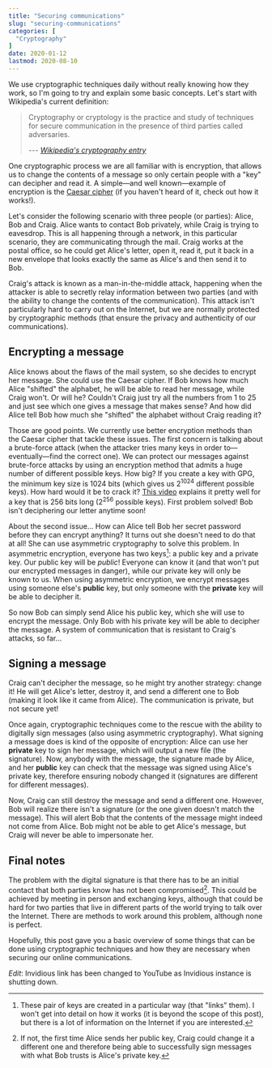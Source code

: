 ```yaml
---
title: "Securing communications"
slug: "securing-communications"
categories: [
  "Cryptography"
]
date: 2020-01-12
lastmod: 2020-08-10
---
```


We use cryptographic techniques daily without really knowing how they work, so
I'm going to try and explain some basic concepts. Let's start with Wikipedia's
current definition:

> Cryptography or cryptology is the practice and study of techniques for secure
> communication in the presence of third parties called adversaries.
>
> --- *[Wikipedia's cryptography entry][cry]*

One cryptographic process we are all familiar with is encryption, that allows us
to change the contents of a message so only certain people with a "key" can
decipher and read it. A simple—and well known—example of encryption is the
[Caesar cipher][cc] (if you haven't heard of it, check out how it works!).

Let's consider the following scenario with three people (or parties): Alice, Bob
and Craig. Alice wants to contact Bob privately, while Craig is trying to
eavesdrop. This is all happening through a network, in this particular scenario,
they are communicating through the mail. Craig works at the postal office, so he
could get Alice's letter, open it, read it, put it back in a new envelope that
looks exactly the same as Alice's and then send it to Bob.

Craig's attack is known as a man-in-the-middle attack, happening when the
attacker is able to secretly relay information between two parties (and with the
ability to change the contents of the communication). This attack isn't
particularly hard to carry out on the Internet, but we are normally protected by
cryptographic methods (that ensure the privacy and authenticity of our
communications).

## Encrypting a message

Alice knows about the flaws of the mail system, so she decides to encrypt her
message. She could use the Caesar cipher. If Bob knows how much Alice "shifted"
the alphabet, he will be able to read her message, while Craig won't. Or will
he? Couldn't Craig just try all the numbers from 1 to 25 and just see which one
gives a message that makes sense? And how did Alice tell Bob how much she
"shifted" the alphabet without Craig reading it?

Those are good points. We currently use better encryption methods than the
Caesar cipher that tackle these issues. The first concern is talking about a
brute-force attack (when the attacker tries many keys in order
to—eventually—find the correct one). We can protect our messages against
brute-force attacks by using an encryption method that admits a huge number of
different possible keys. How big? If you create a key with GPG, the minimum key
size is 1024 bits (which gives us 2<sup>1024</sup> different possible keys). How
hard would it be to crack it? [This video][yt] explains it pretty well for a key
that is 256 bits long (2<sup>256</sup> possible keys). First problem solved! Bob
isn't deciphering our letter anytime soon!

About the second issue... How can Alice tell Bob her secret password before they
can encrypt anything? It turns out she doesn't need to do that at all! She can
use asymmetric cryptography to solve this problem. In asymmetric encryption,
everyone has two keys[^nodetail]: a public key and a private key. Our public key
will be *public*! Everyone can know it (and that won't put our encrypted
messages in danger), while our private key will only be known to us. When using
asymmetric encryption, we encrypt messages using someone else's **public** key,
but only someone with the **private** key will be able to decipher it.

[^nodetail]: These pair of keys are created in a particular way (that "links"
  them). I won't get into detail on how it works (it is beyond the scope of this
  post), but there is a lot of information on the Internet if you are
  interested.

So now Bob can simply send Alice his public key, which she will use to encrypt
the message. Only Bob with his private key will be able to decipher the message.
A system of communication that is resistant to Craig's attacks, so far...

## Signing a message

Craig can't decipher the message, so he might try another strategy: change it!
He will get Alice's letter, destroy it, and send a different one to Bob (making
it look like it came from Alice). The communication is private, but not secure
yet!

Once again, cryptographic techniques come to the rescue with the ability to
digitally sign messages (also using asymmetric cryptography). What signing a
message does is kind of the opposite of encryption: Alice can use her
**private** key to sign her message, which will output a new file (the
signature). Now, anybody with the message, the signature made by Alice, and her
**public** key can check that the message was signed using Alice's private key,
therefore ensuring nobody changed it (signatures are different for different
messages).

Now, Craig can still destroy the message and send a different one. However, Bob
will realize there isn't a signature (or the one given doesn't match the
message). This will alert Bob that the contents of the message might indeed not
come from Alice. Bob might not be able to get Alice's message, but Craig will
never be able to impersonate her.

## Final notes

The problem with the digital signature is that there has to be an initial
contact that both parties know has not been compromised[^sharingpk]. This could
be achieved by meeting in person and exchanging keys, although that could be
hard for two parties that live in different parts of the world trying to talk
over the Internet. There are methods to work around this problem, although none
is perfect.

[^sharingpk]: If not, the first time Alice sends her public key, Craig could
  change it a different one and therefore being able to successfully sign
  messages with what Bob trusts is Alice's private key.

Hopefully, this post gave you a basic overview of some things that can be done
using cryptographic techniques and how they are necessary when securing our
online communications.

*Edit*: Invidious link has been changed to YouTube as Invidious instance is
shutting down.


[cry]: <https://en.wikipedia.org/wiki/Cryptography> "Cryptography — Wikipedia"
[cc]: <https://en.wikipedia.org/wiki/Caesar_cipher> "Caesar cipher — Wikipedia"
[yt]: <https://www.youtube.com/watch?v=S9JGmA5_unY> "How secure is 256 bit security? — YouTube"
